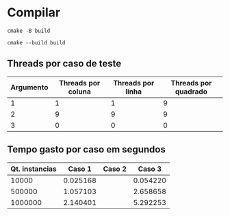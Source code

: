 # Compilar


`cmake -B build`


`cmake --build build`

## Threads por caso de teste

| Argumento | Threads por coluna   | Threads por linha | Threads por quadrado | 
|-----------|----------------------|-------------------|----------------------|
| 1         |           1          |         1         |          9           |
| 2         |           9          |         9         |          9           | 
| 3         |           0          |         0         |          0           |

## Tempo gasto por caso em segundos

| Qt. instancias   |        Caso 1        |      Caso 2       |       Caso 3         | 
|------------------|----------------------|-------------------|----------------------|
| 10000            |       0.025168       |                   |      0.054220        |
| 500000           |       1.057103       |                   |      2.658658        | 
| 1000000          |       2.140401       |                   |      5.292253        |
